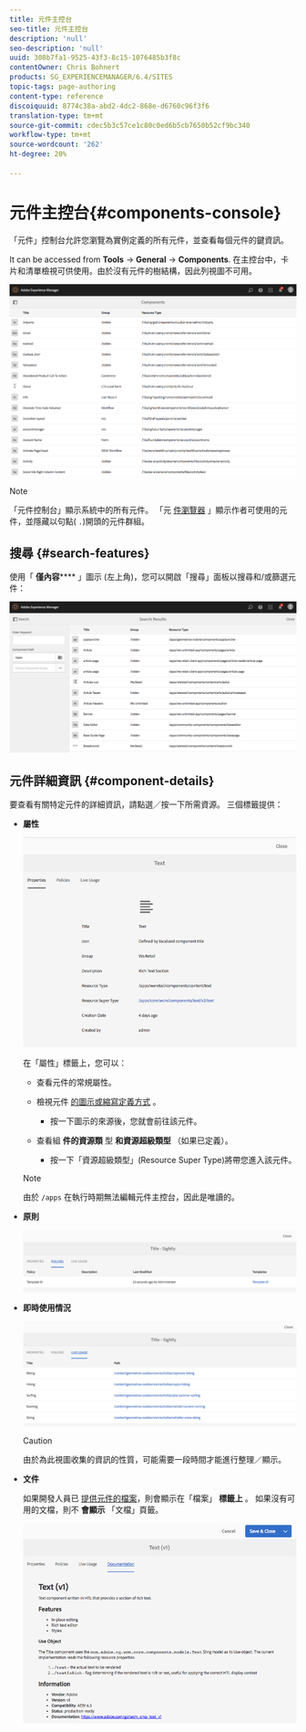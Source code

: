 ```yaml
---
title: 元件主控台
seo-title: 元件主控台
description: 'null'
seo-description: 'null'
uuid: 308b7fa1-9525-43f3-8c15-1076485b3f8c
contentOwner: Chris Bohnert
products: SG_EXPERIENCEMANAGER/6.4/SITES
topic-tags: page-authoring
content-type: reference
discoiquuid: 8774c38a-abd2-4dc2-868e-d6760c96f3f6
translation-type: tm+mt
source-git-commit: cdec5b3c57ce1c80c0ed6b5cb7650b52cf9bc340
workflow-type: tm+mt
source-wordcount: '262'
ht-degree: 20%

---
```



# 元件主控台{#components-console}

「元件」控制台允許您瀏覽為實例定義的所有元件，並查看每個元件的鍵資訊。

It can be accessed from **Tools** -> **General** -> **Components**. 在主控台中，卡片和清單檢視可供使用。由於沒有元件的樹結構，因此列視圖不可用。

![chlimage_1-301](assets/chlimage_1-301.png)

>[!NOTE]
>
>「元件控制台」顯示系統中的所有元件。 「元 [件瀏覽器](/help/sites-authoring/author-environment-tools.md#components-browser) 」顯示作者可使用的元件，並隱藏以句點( `.`)開頭的元件群組。

## 搜尋 {#search-features}

使用「 **僅內容****** 」圖示 (左上角)，您可以開啟「搜尋」面板以搜尋和/或篩選元件：

![chlimage_1-382](assets/chlimage_1-302.png)

## 元件詳細資訊 {#component-details}

要查看有關特定元件的詳細資訊，請點選／按一下所需資源。 三個標籤提供：

* **屬性**

   ![screen_shot_2018-03-27at165847](assets/screen_shot_2018-03-27at165847.png)

   在「屬性」標籤上，您可以：

   * 查看元件的常規屬性。
   * 檢視元件 [的圖示或縮寫定義方式](/help/sites-developing/components-basics.md#component-icon-in-touch-ui) 。

      * 按一下圖示的來源後，您就會前往該元件。
   * 查看組 **件的資源類** 型 **和資源超級類型** （如果已定義）。

      * 按一下「資源超級類型」(Resource Super Type)將帶您進入該元件。
   >[!NOTE]
   >
   >由於 `/apps` 在執行時期無法編輯元件主控台，因此是唯讀的。

* **原則**

   ![chlimage_1-303](assets/chlimage_1-303.png)

* **即時使用情況**

   ![chlimage_1-304](assets/chlimage_1-304.png)

   >[!CAUTION]
   >
   >由於為此視圖收集的資訊的性質，可能需要一段時間才能進行整理／顯示。

* **文件**

   如果開發人員已 [提供元件的檔案](/help/sites-developing/developing-components.md#documenting-your-component)，則會顯示在「檔案」 **標籤上** 。 如果沒有可用的文檔，則不 **會顯示** 「文檔」頁籤。

   ![chlimage_1-305](assets/chlimage_1-305.png)

